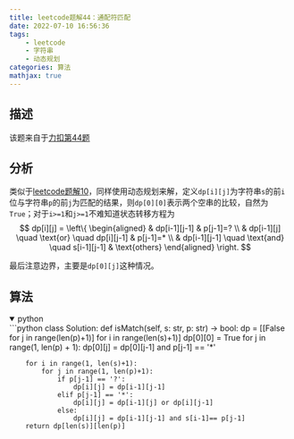 ```yaml
---
title: leetcode题解44：通配符匹配
date: 2022-07-10 16:56:36
tags:
    - leetcode
    - 字符串
    - 动态规划
categories: 算法
mathjax: true
---
```


## 描述

该题来自于[力扣第44题](https://leetcode.cn/problems/wildcard-matching/)
<!--more-->

## 分析

类似于[leetcode题解10](https://caoqinping.com/2020/12/05/leetcode%E9%A2%98%E8%A7%A310/)，同样使用动态规划来解，定义`dp[i][j]`为字符串`s`的前`i`位与字符串`p`的前`j`为匹配的结果，则`dp[0][0]`表示两个空串的比较，自然为`True`；对于`i>=1`和`j>=1`不难知道状态转移方程为
$$
    dp[i][j] = \left\{
        \begin{aligned} & dp[i-1][j-1] & p[j-1]=?  \\
                        & dp[i-1][j] \quad \text{or} \quad dp[i][j-1] & p[j-1]=* \\
                        & dp[i-1][j-1] \quad \text{and} \quad s[i-1][j-1] & \text{others}
        \end{aligned} \right.
$$

最后注意边界，主要是`dp[0][j]`这种情况。

## 算法

<details open>
<summary>python</summary>
```python
class Solution:
    def isMatch(self, s: str, p: str) -> bool:
        dp = [[False for j in range(len(p)+1)] for i in range(len(s)+1)]
        dp[0][0] = True
        for j in range(1, len(p) + 1):
            dp[0][j] = dp[0][j-1] and p[j-1] == '*'

        for i in range(1, len(s)+1):
            for j in range(1, len(p)+1):
                if p[j-1] == '?':
                    dp[i][j] = dp[i-1][j-1]
                elif p[j-1] == '*':
                    dp[i][j] = dp[i-1][j] or dp[i][j-1]
                else:
                    dp[i][j] = dp[i-1][j-1] and s[i-1]== p[j-1]
        return dp[len(s)][len(p)]
```
